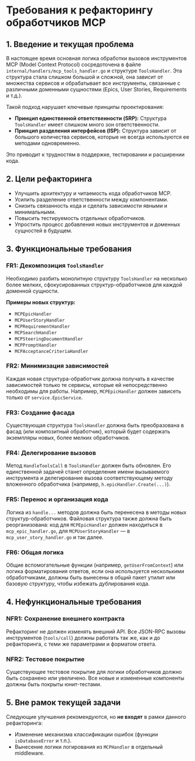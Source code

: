 # Требования к рефакторингу обработчиков MCP

## 1. Введение и текущая проблема

В настоящее время основная логика обработки вызовов инструментов MCP (Model Context Protocol) сосредоточена в файле `internal/handlers/mcp_tools_handler.go` и структуре `ToolsHandler`. Эта структура стала слишком большой и сложной, она зависит от множества сервисов и обрабатывает все инструменты, связанные с различными доменными сущностями (Epics, User Stories, Requirements и т.д.).

Такой подход нарушает ключевые принципы проектирования:
- **Принцип единственной ответственности (SRP):** Структура `ToolsHandler` имеет слишком много зон ответственности.
- **Принцип разделения интерфейсов (ISP):** Структура зависит от большого количества сервисов, которые не всегда используются ее методами одновременно.

Это приводит к трудностям в поддержке, тестировании и расширении кода.

## 2. Цели рефакторинга

- Улучшить архитектуру и читаемость кода обработчиков MCP.
- Усилить разделение ответственности между компонентами.
- Снизить связанность кода и сделать зависимости явными и минимальными.
- Повысить тестируемость отдельных обработчиков.
- Упростить процесс добавления новых инструментов и доменных сущностей в будущем.

## 3. Функциональные требования

### FR1: Декомпозиция `ToolsHandler`
Необходимо разбить монолитную структуру `ToolsHandler` на несколько более мелких, сфокусированных структур-обработчиков для каждой доменной сущности.

**Примеры новых структур:**
- `MCPEpicHandler`
- `MCPUserStoryHandler`
- `MCPRequirementHandler`
- `MCPSearchHandler`
- `MCPSteeringDocumentHandler`
- `MCPPromptHandler`
- `MCPAcceptanceCriteriaHandler`

### FR2: Минимизация зависимостей
Каждая новая структура-обработчик должна получать в качестве зависимостей только те сервисы, которые ей непосредственно необходимы для работы. Например, `MCPEpicHandler` должен зависеть только от `service.EpicService`.

### FR3: Создание фасада
Существующая структура `ToolsHandler` должна быть преобразована в фасад (или композитный обработчик), который будет содержать экземпляры новых, более мелких обработчиков.

### FR4: Делегирование вызовов
Метод `HandleToolsCall` в `ToolsHandler` должен быть обновлен. Его единственной задачей станет определение имени вызываемого инструмента и делегирование вызова соответствующему методу вложенного обработчика (например, `h.epicHandler.Create(...)`).

### FR5: Перенос и организация кода
Логика из `handle...` методов должна быть перенесена в методы новых структур-обработчиков. Файловая структура также должна быть реорганизована: код для `MCPEpicHandler` должен находиться в `mcp_epic_handler.go`, для `MCPUserStoryHandler` — в `mcp_user_story_handler.go` и так далее.

### FR6: Общая логика
Общие вспомогательные функции (например, `getUserFromContext`) или логика форматирования ответов, если она используется несколькими обработчиками, должны быть вынесены в общий пакет утилит или базовую структуру, чтобы избежать дублирования кода.

## 4. Нефункциональные требования

### NFR1: Сохранение внешнего контракта
Рефакторинг не должен изменять внешний API. Все JSON-RPC вызовы инструментов (`tools/call`) должны работать так же, как и до рефакторинга, с теми же параметрами и форматом ответа.

### NFR2: Тестовое покрытие
Существующее тестовое покрытие для логики обработчиков должно быть сохранено или увеличено. Все новые и измененные компоненты должны быть покрыты юнит-тестами.

## 5. Вне рамок текущей задачи

Следующие улучшения рекомендуются, но **не входят** в рамки данного рефакторинга:
- Изменение механизма классификации ошибок (функции `isDatabaseError` и т.п.).
- Вынесение логики логирования из `MCPHandler` в отдельный middleware.
